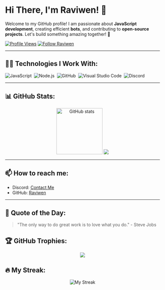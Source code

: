 # Hi There, I'm Raviwen! 👋

Welcome to my GitHub profile! I am passionate about **JavaScript development**, creating efficient **bots**, and contributing to **open-source projects**. Let's build something amazing together! 🚀

[![Profile Views](https://komarev.com/ghpvc/?username=raviwen&color=8b72ff)](https://github.com/raviwen) 
[![Follow Raviwen](https://img.shields.io/github/followers/raviwen?label=follow&style=social)](https://github.com/raviwen)

---

## 👨‍💻 Technologies I Work With:

![JavaScript](https://img.shields.io/badge/-JavaScript-05122A?style=flat&logo=javascript)&nbsp;
![Node.js](https://img.shields.io/badge/-Node.js-05122A?style=flat&logo=node.js)&nbsp;
![GitHub](https://img.shields.io/badge/-GitHub-05122A?style=flat&logo=github)&nbsp;
![Visual Studio Code](https://img.shields.io/badge/-VS%20Code-05122A?style=flat&logo=visual-studio-code&logoColor=007ACC)&nbsp;
![Discord](https://img.shields.io/badge/-Discord-05122A?style=flat&logo=discord)&nbsp;

---

## 📊 GitHub Stats:

<p align="center">
  <img src="https://github-readme-stats.vercel.app/api?username=raviwen&count_private=true&show_icons=true&theme=radical&hide_border=true" width="%100" height="150px" alt="GitHub stats" />
  <img src="https://github-readme-stats.vercel.app/api/top-langs/?username=raviwen&layout=compact&theme=radical&hide_border=true" />
</p>

---

## 📫 How to reach me:

- Discord: [Contact Me](https://discord.com/users/928091512535916565)
- GitHub: [Raviwen](https://github.com/raviwen)

---

## 🌟 Quote of the Day:
> "The only way to do great work is to love what you do." - Steve Jobs

## 🏆 GitHub Trophies:
<p align="center">
  <img src="https://github-profile-trophy.vercel.app/?username=raviwen&theme=darkhub&no-frame=true&margin-w=15&margin-h=15" />
</p>

## 🔥 My Streak:
<p align="center">
  <img src="https://github-readme-streak-stats.herokuapp.com/?user=raviwen&theme=radical&hide_border=true" alt="My Streak" />
</p>
